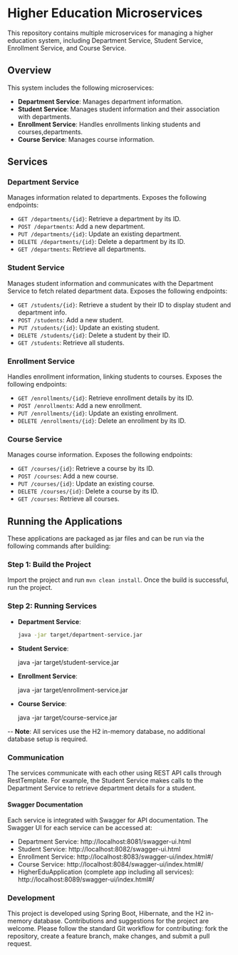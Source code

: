 # Higher Education Microservices

This repository contains multiple microservices for managing a higher education system, including Department Service, Student Service, Enrollment Service, and Course Service.

## Overview

This system includes the following microservices:
- **Department Service**: Manages department information.
- **Student Service**: Manages student information and their association with departments.
- **Enrollment Service**: Handles enrollments linking students and courses,departments.
- **Course Service**: Manages course information.

## Services

### Department Service

Manages information related to departments. Exposes the following endpoints:

- `GET /departments/{id}`: Retrieve a department by its ID.
- `POST /departments`: Add a new department.
- `PUT /departments/{id}`: Update an existing department.
- `DELETE /departments/{id}`: Delete a department by its ID.
- `GET /departments`: Retrieve all departments.

### Student Service

Manages student information and communicates with the Department Service to fetch related department data. Exposes the following endpoints:

- `GET /students/{id}`: Retrieve a student by their ID to display student and department info.
- `POST /students`: Add a new student.
- `PUT /students/{id}`: Update an existing student.
- `DELETE /students/{id}`: Delete a student by their ID.
- `GET /students`: Retrieve all students.

### Enrollment Service

Handles enrollment information, linking students to courses. Exposes the following endpoints:

- `GET /enrollments/{id}`: Retrieve enrollment details by its ID.
- `POST /enrollments`: Add a new enrollment.
- `PUT /enrollments/{id}`: Update an existing enrollment.
- `DELETE /enrollments/{id}`: Delete an enrollment by its ID.
  
### Course Service

Manages course information. Exposes the following endpoints:

- `GET /courses/{id}`: Retrieve a course by its ID.
- `POST /courses`: Add a new course.
- `PUT /courses/{id}`: Update an existing course.
- `DELETE /courses/{id}`: Delete a course by its ID.
- `GET /courses`: Retrieve all courses.

## Running the Applications

These applications are packaged as jar files and can be run via the following commands after building:

### Step 1: Build the Project

Import the project and run `mvn clean install`. Once the build is successful, run the project.

### Step 2: Running Services

- **Department Service**:
  ```bash
  java -jar target/department-service.jar
- **Student Service**:

  java -jar target/student-service.jar
- **Enrollment Service**:

  java -jar target/enrollment-service.jar
- **Course Service**:

  java -jar target/course-service.jar

-- **Note**: All services use the H2 in-memory database, no additional database setup is required.

### Communication
The services communicate with each other using REST API calls through RestTemplate. For example, the Student Service makes calls to the Department Service to retrieve department details for a student.

#### Swagger Documentation
Each service is integrated with Swagger for API documentation. The Swagger UI for each service can be accessed at:

- Department Service: http://localhost:8081/swagger-ui.html
- Student Service: http://localhost:8082/swagger-ui.html
- Enrollment Service: http://localhost:8083/swagger-ui/index.html#/
- Course Service: http://localhost:8084/swagger-ui/index.html#/
- HigherEduApplication (complete app including all services): http://localhost:8089/swagger-ui/index.html#/

### Development
This project is developed using Spring Boot, Hibernate, and the H2 in-memory database. Contributions and suggestions for the project are welcome. Please follow the standard Git workflow for contributing: fork the repository, create a feature branch, make changes, and submit a pull request.

